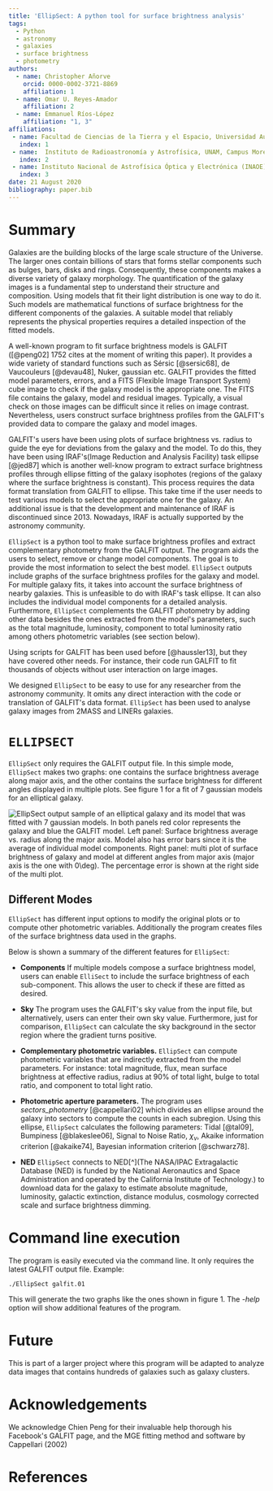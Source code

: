 ```yaml
---
title: 'EllipSect: A python tool for surface brightness analysis'
tags:
  - Python
  - astronomy
  - galaxies
  - surface brightness
  - photometry
authors:
  - name: Christopher Añorve
    orcid: 0000-0002-3721-8869
    affiliation: 1
  - name: Omar U. Reyes-Amador
    affiliation: 2
  - name: Emmanuel Ríos-López
    affiliation: "1, 3"
affiliations:
 - name: Facultad de Ciencias de la Tierra y el Espacio, Universidad Autónoma de Sinaloa, Blvd. de la Americas y Av. Universitarios S/N, Ciudad Universitaria, C.P. 80010 Culiacán, Sinaloa, México
   index: 1
 - name:  Instituto de Radioastronomía y Astrofísica, UNAM, Campus Morelia, AP 3-72, CP 58089, México
   index: 2
 - name: Instituto Nacional de Astrofísica Óptica y Electrónica (INAOE), Apartado Postal 51 y 216, 72000 Puebla, Mexico    
   index: 3
date: 21 August 2020
bibliography: paper.bib
---
```


# Summary

Galaxies are the building blocks of the large scale structure of the Universe. 
The larger ones contain billions of stars that forms stellar components such 
as bulges, bars, disks and rings. Consequently, these components makes a diverse variety of galaxy morphology. The quantification of the galaxy images is a fundamental step to understand their structure and composition. Using models that fit their light distribution is one way to do it. Such models are mathematical functions of surface brightness for the different components of the galaxies. A suitable model that reliably represents the physical properties requires a detailed inspection of the fitted models.

A well-known program to fit surface brightness models is GALFIT ([@peng02] 1752 cites at the moment of writing this paper). It provides a wide variety of standard functions such as Sérsic [@sersic68], de Vaucouleurs [@devau48], Nuker, gaussian etc. GALFIT provides the fitted model parameters, errors, and a FITS (Flexible Image Transport System) cube image to check if the galaxy model is the appropriate one.
The FITS file contains the galaxy, model and residual images. Typically, a visual check on those images can be difficult since it relies on image contrast. Nevertheless, users construct surface brightness profiles from the GALFIT's provided data to compare the galaxy and model images.

GALFIT's users have been using plots of surface brightness vs. radius to guide the eye for deviations from the galaxy and the model. To do this, they have been using IRAF's(Image Reduction and Analysis Facility) task ellipse [@jed87] which is another well-know program to extract surface brightness profiles through ellipse fitting of the galaxy isophotes (regions of the galaxy where the surface brightness is constant). This process requires the data format translation from GALFIT to ellipse. This take time if the user needs to test various models to select the appropriate one for the galaxy. An additional issue is that the development and maintenance of IRAF is discontinued since 2013. Nowadays, IRAF is actually supported by the astronomy community. 

``EllipSect`` is a python tool to make surface brightness profiles and extract complementary photometry from the GALFIT output. The program aids the users to select, remove or change model components. The goal is to provide the most information to select the best model. ``EllipSect`` outputs include graphs of the surface brightness profiles for the galaxy and model. For multiple galaxy fits, it takes into account the surface brightness of nearby galaxies. This is unfeasible to do with IRAF's task ellipse. It can also includes the individual model components for a detailed analysis. Furthermore, ``EllipSect`` complements the GALFIT photometry by adding other data besides the ones extracted from the model's parameters, such as the total magnitude, luminosity, component to total luminosity ratio among others photometric variables (see section below). 

Using scripts for GALFIT has been used before [@haussler13], but they have covered other needs. For instance, their code run GALFIT to fit thousands of objects without user interaction on large images.

We designed ``EllipSect`` to be easy to use for any researcher from the 
astronomy community. It omits any direct interaction with the code or translation of GALFIT's data format. ``EllipSect`` has been used to analyse galaxy images from 2MASS and LINERs galaxies.  


# ``ELLIPSECT``

``EllipSect`` only requires the GALFIT output file. In this simple mode, ``EllipSect`` makes two graphs: one contains the surface brightness average along major axis, and the other contains the surface brightness for different angles displayed in multiple plots. See figure 1 for a fit of 7 gaussian models for an elliptical galaxy.  

![EllipSect output sample of an elliptical galaxy and its model that was fitted with 7 gaussian models. In both panels red color represents the galaxy and blue the GALFIT model. Left panel: Surface brightness average vs. radius along the major axis. Model also has error bars since it is the average of individual model components. Right panel: multi plot of surface brightness of galaxy and model at different angles from major axis (major axis is the one with $0\deg$). The percentage error is shown at the right side of the multi plot. ](Fig1.png)


## Different Modes

``EllipSect`` has different input options to modify the original plots or 
to compute other photometric variables. Additionally the program creates 
files of the surface brightness data used in the graphs.

Below is shown a summary of the different features for ``EllipSect``:

- **Components** If multiple models compose a surface brightness model, users can enable ``ElliSect`` to include the surface brightness of each sub-component. This allows the user to check if these are fitted as desired.

- **Sky** The program uses the GALFIT's sky value from the input file, but alternatively, users can enter their own sky value. Furthermore, just for comparison, ``EllipSect`` can calculate the sky background in the sector region where the gradient turns positive. 

- **Complementary photometric variables.**  ``EllipSect`` can compute photometric variables that are indirectly extracted from the model parameters. For instance: total magnitude, flux, mean surface brightness at effective radius, radius at 90% of total light, bulge to total ratio, and component to total light ratio.
  
- **Photometric aperture parameters.** The program uses _sectors\_photometry_ [@cappellari02] which divides an ellipse around the galaxy into sectors to compute the counts in each subregion. Using this ellipse, ``EllipSect`` calculates the following parameters: Tidal [@tal09], Bumpiness [@blakeslee06], Signal to Noise Ratio, $\chi_{\nu}$, Akaike information criterion [@akaike74], Bayesian information criterion [@schwarz78].

- **NED** ``EllipSect`` connects to NED[^](The NASA/IPAC Extragalactic Database (NED) is funded by the National Aeronautics and Space Administration and operated by the California Institute of Technology.) to download data for the galaxy to estimate absolute magnitude, luminosity, galactic extinction, distance modulus, cosmology corrected scale and surface brightness dimming.  
 
 

# Command line execution

The program is easily executed via the command line. It only requires 
the latest GALFIT output file. Example: 

``` 
./EllipSect galfit.01
``` 

This will generate the two graphs like the ones shown in figure 1. The _-help_ option will show additional features of the program.

# Future

This is part of a larger project where this program will be adapted to analyze 
data images that contains hundreds of galaxies such as galaxy clusters. 

# Acknowledgements

We acknowledge Chien Peng for their invaluable help thorough his Facebook's GALFIT page, and the MGE fitting method and software by Cappellari (2002)

# References
